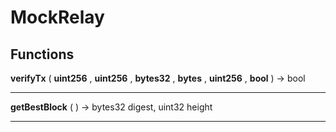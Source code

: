 # MockRelay



> 




## Functions



**verifyTx** ( **uint256** , **uint256** , **bytes32** , **bytes** , **uint256** , **bool**  )  → bool



> 

___



**getBestBlock** (  )  → bytes32 digest, uint32 height



> 

___




